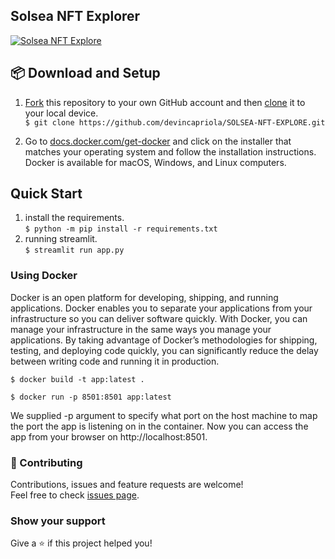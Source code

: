 ## Solsea NFT Explorer
[![Solsea NFT Explore](https://static.streamlit.io/badges/streamlit_badge_black_white.svg)](https://share.streamlit.io/devincapriola/solsea-nft-explore/main/app.py)

## :package: Download and Setup
1. [Fork](https://help.github.com/articles/fork-a-repo/) this repository to your own GitHub account and then [clone](https://help.github.com/articles/cloning-a-repository/) it to your local device. <br /> 
`$ git clone https://github.com/devincapriola/SOLSEA-NFT-EXPLORE.git`

2. Go to [docs.docker.com/get-docker](https://docs.docker.com/get-docker/) and click on the installer that matches your operating system and follow the installation instructions. Docker is available for macOS, Windows, and Linux computers. 

## Quick Start
1. install the requirements. <br /> 
`$ python -m pip install -r requirements.txt`
2. running streamlit. <br /> 
`$ streamlit run app.py`

### Using Docker
Docker is an open platform for developing, shipping, and running applications. Docker enables you to separate your applications from your infrastructure so you can deliver software quickly. With Docker, you can manage your infrastructure in the same ways you manage your applications. By taking advantage of Docker’s methodologies for shipping, testing, and deploying code quickly, you can significantly reduce the delay between writing code and running it in production.

`$ docker build -t app:latest .`

`$ docker run -p 8501:8501 app:latest`

We supplied -p argument to specify what port on the host machine to map the port the app is listening on in the container. Now you can access the app from your browser on http://localhost:8501.
<br />

### :handshake: Contributing
Contributions, issues and feature requests are welcome!<br />Feel free to check [issues page](https://github.com/devincapriola/SOLSEA-NFT-EXPLORE).

### Show your support
Give a :star: if this project helped you!
